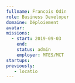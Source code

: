 ```yaml
---
fullname: Francois Odin
role: Business Developer
domaine: Déploiement
avatar:
missions:
  - start: 2019-09-03
    end:
    status: admin
    employer: MTES/MCT
startups:
previously:
   - locatio
---
```


